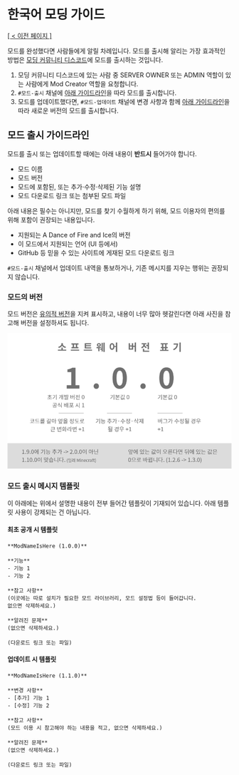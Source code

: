
# 한국어 모딩 가이드
<ins>[[ < 이전 페이지 ]](./dev-2.md)</ins>

모드를 완성했다면 사람들에게 알릴 차례입니다. 모드를 출시해 알리는 가장 효과적인 방법은 [모딩 커뮤니티 디스코드](https://discord.gg/AGFXhCfyE5)에 모드를 출시하는 것입니다. 

1. 모딩 커뮤니티 디스코드에 있는 사람 중 SERVER OWNER 또는 ADMIN 역할이 있는 사람에게 Mod Creator 역할을 요청합니다.
2. `#모드-출시` 채널에 [아래 가이드라인](#모드-출시-가이드라인)을 따라 모드를 출시합니다.
3. 모드를 업데이트했다면, `#모드-업데이트` 채널에 변경 사항과 함께 [아래 가이드라인](#모드-출시-가이드라인)을 따라 새로운 버전의 모드를 출시합니다.

## 모드 출시 가이드라인

모드를 출시 또는 업데이트할 때에는 아래 내용이 **반드시** 들어가야 합니다.
- 모드 이름
- 모드 버전
- 모드에 포함된, 또는 추가·수정·삭제된 기능 설명
- 모드 다운로드 링크 또는 첨부된 모드 파일

아래 내용은 필수는 아니지만, 모드를 찾기 수월하게 하기 위해, 모드 이용자의 편의를 위해 포함이 권장되는 내용입니다.
- 지원되는 A Dance of Fire and Ice의 버전
- 이 모드에서 지원되는 언어 (UI 등에서)
- GitHub 등 믿을 수 있는 사이트에 게재된 모드 다운로드 링크

`#모드-출시` 채널에서 업데이트 내역을 통보하거나, 기존 메시지를 지우는 행위는 권장되지 않습니다.

### 모드의 버전
모드 버전은 [유의적 버전](https://semver.org/lang/ko/)을 지켜 표시하고, 내용이 너무 많아 헷갈린다면 아래 사진을 참고해 버전을 설정하셔도 됩니다.

![유의적 버전을 요약해 사진으로 나타낸 것](../resources/dev-3/kor/image1.png)

### 모드 출시 메시지 템플릿
이 아래에는 위에서 설명한 내용이 전부 들어간 템플릿이 기재되어 있습니다. 아래 템플릿 사용이 강제되는 건 아닙니다.

#### 최초 공개 시 템플릿
```
**ModNameIsHere (1.0.0)**

**기능**
- 기능 1
- 기능 2

**참고 사항**
(이곳에는 따로 설치가 필요한 모드 라이브러리, 모드 설정법 등이 들어갑니다.
없으면 삭제하세요.)

**알려진 문제**
(없으면 삭제하세요.)

(다운로드 링크 또는 파일)
```

#### 업데이트 시 템플릿
```
**ModNameIsHere (1.1.0)**

**변경 사항**
- [추가] 기능 1
- [수정] 기능 2

**참고 사항**
(모드 이용 시 참고해야 하는 내용을 적고, 없으면 삭제하세요.)

**알려진 문제**
(없으면 삭제하세요.)

(다운로드 링크 또는 파일)
```
